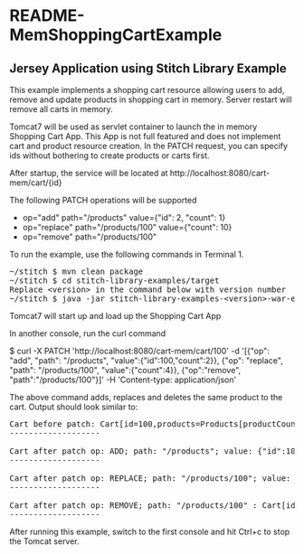 README-MemShoppingCartExample
=============================

Jersey Application using Stitch Library Example
---------------------------------------------------

This example implements a shopping cart resource allowing users to add, remove and update products in shopping cart in memory. Server restart will remove all carts in memory.

Tomcat7 will be used as servlet container to launch the in memory Shopping Cart App.  This App is not full featured and does not implement cart and product resource creation. In the PATCH request, you can specify ids without bothering to create products or carts first.

After startup, the service will be located at http://localhost:8080/cart-mem/cart/{id}

The following PATCH operations will be supported

* op="add"     path="/products"     value={"id": 2, "count": 1}
* op="replace" path="/products/100" value={"count": 10}
* op="remove"  path="/products/100"

To run the example, use the following commands in Terminal 1.

<pre>
~/stitch $ mvn clean package  
~/stitch $ cd stitch-library-examples/target  
Replace &lt;version&gt; in the command below with version number  
~/stitch $ java -jar stitch-library-examples-&lt;version&gt;-war-exec.jar  
</pre>

Tomcat7 will start up and load up the Shopping Cart App

In another console, run the curl command

$ curl -X PATCH 'http://localhost:8080/cart-mem/cart/100' -d '[{"op": "add", "path": "/products", "value":{"id":100,"count":2}}, {"op": "replace", "path": "/products/100", "value":{"count":4}}, {"op":"remove", "path":"/products/100"}]' -H 'Content-type: application/json'

The above command adds, replaces and deletes the same product to the cart. Output should look similar to:

<pre>
Cart before patch: Cart[id=100,products=Products[productCounts={}]]
-------------------

Cart after patch op: ADD; path: "/products"; value: {"id":100,"count":2} : Cart[id=100,products=Products[productCounts={100=2}]]
-------------------

Cart after patch op: REPLACE; path: "/products/100"; value: {"count":4} : Cart[id=100,products=Products[productCounts={100=4}]]
-------------------

Cart after patch op: REMOVE; path: "/products/100" : Cart[id=100,products=Products[productCounts={}]]
-------------------
</pre>

After running this example, switch to the first console and hit Ctrl+c to stop the Tomcat server.

